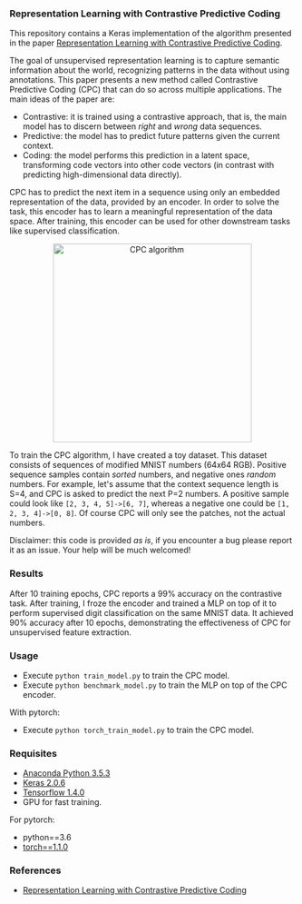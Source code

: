 ### Representation Learning with Contrastive Predictive Coding

This repository contains a Keras implementation of the algorithm presented in the paper [Representation Learning with Contrastive Predictive Coding](https://arxiv.org/abs/1807.03748).

The goal of unsupervised representation learning is to capture semantic information about the world, recognizing patterns in the data without using annotations. This paper presents a new method called Contrastive Predictive Coding (CPC) that can do so across multiple applications. The main ideas of the paper are:
* Contrastive: it is trained using a contrastive approach, that is, the main model has to discern between *right* and *wrong* data sequences.
* Predictive: the model has to predict future patterns given the current context.
* Coding: the model performs this prediction in a latent space, transforming code vectors into other code vectors (in contrast with predicting high-dimensional data directly).

CPC has to predict the next item in a sequence using only an embedded representation of the data, provided by an encoder. In order to solve the task, this encoder has to learn a meaningful representation of the data space. After training, this encoder can be used for other downstream tasks like supervised classification.

<p align="center">
<img src="/resources/figure.png" alt="CPC algorithm" height="350">
</p>

To train the CPC algorithm, I have created a toy dataset. This dataset consists of sequences of modified MNIST numbers (64x64 RGB). Positive sequence samples contain *sorted* numbers, and negative ones *random* numbers. For example, let's assume that the context sequence length is S=4, and CPC is asked to predict the next P=2 numbers. A positive sample could look like ```[2, 3, 4, 5]->[6, 7]```, whereas a negative one could be ```[1, 2, 3, 4]->[0, 8]```. Of course CPC will only see the patches, not the actual numbers.

Disclaimer: this code is provided *as is*, if you encounter a bug please report it as an issue. Your help will be much welcomed!

### Results

After 10 training epochs, CPC reports a 99% accuracy on the contrastive task. After training, I froze the encoder and trained a MLP on top of it to perform supervised digit classification on the same MNIST data. It achieved 90% accuracy after 10 epochs, demonstrating the effectiveness of CPC for unsupervised feature extraction.

### Usage

- Execute ```python train_model.py``` to train the CPC model.
- Execute ```python benchmark_model.py``` to train the MLP on top of the CPC encoder.

With pytorch:
- Execute ```python torch_train_model.py``` to train the CPC model.

### Requisites

- [Anaconda Python 3.5.3](https://www.continuum.io/downloads)
- [Keras 2.0.6](https://keras.io/)
- [Tensorflow 1.4.0](https://www.tensorflow.org/)
- GPU for fast training.

For pytorch:
- python==3.6
- [torch==1.1.0](https://pytorch.org/get-started/locally/)

### References

- [Representation Learning with Contrastive Predictive Coding](https://arxiv.org/abs/1807.03748)
